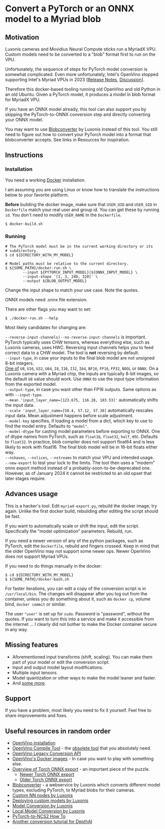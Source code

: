 # Convert a PyTorch or an ONNX model to a Myriad blob

## Motivation

Luxonis cameras and Movidius Neural Compute sticks run a MyriadX VPU.
Custom models need to be converted to a "blob" format first to run on the VPU.

Unfortunately, the sequence of steps for PyTorch model conversion is somewhat
complicated. Even more unfortunately, Intel's OpenVino stopped supporting
Intel's Myriad VPUs in 2023
[[Release Notes](https://www.intel.com/content/www/us/en/developer/articles/release-notes/openvino-lts/2022-3.html),
[Discussion](https://discuss.luxonis.com/d/2642-compile-tool-for-openvino-20231/9)].

Therefore this docker-based tooling running old OpenVino and old Python in an
old Ubuntu. Given a PyTorch model, it produces a model in blob format for
MyriadX VPU.

If you have an ONNX model already, this tool can also support you by skipping
the PyTorch-to-ONNX conversion step and directly converting your ONNX model.

You may want to use [Blobconverter](https://blobconverter.luxonis.com/) by
Luxonis instead of this tool. You still need to figure out how to convert your
PyTorch model into a format that blobconverter accepts. See links in Resources
for inspiration.

## Instructions

### Installation

You need a working [Docker](https://docs.docker.com/) installation.

I am assuming you are using Linux or know how to translate the instructions
below to your favorite platform.

**Before** building the docker image, make sure that `USER_UID` and `USER_GID`
in `Dockerfile` match your real user and group id. You can get these by running
`id`. You don't need to modify `USER_NAME` in the `Dockerfile`.

```
$ docker-build.sh
```

### Running

```
# The PyTorch model must be in the current working directory or its
# subdirectory.
$ cd ${DIRECTORY_WITH_MY_MODEL}

# Model paths must be relative to the current directory.
$ ${SOME_PATH}/docker-run.sh \
        --input ${PYTORCH_INPUT_MODEL}|${ONNX_INPUT_MODEL} \
        --input-shape '[1, 3, 240, 320]' \
        --output ${BLOB_OUTPUT_MODEL}
```

Change the input shape to match your use case. Note the quotes.

ONNX models need .onnx file extension.

There are other flags you may want to set:

```$ ./docker-run.sh --help```

Most likely candidates for changing are:

  `--reverse-input-channels|--no-reverse-input-channels` is important. PyTorch
typically uses CHW tensors, whereas everything else, such as Luxonis cameras,
uses HWC. Reversing input channels helps you to feed correct data to a CHW
model. The tool is **not** reversing by default.  
  `--input-type`, in case your inputs to the final blob model are not unsigned
8-bit integers.  
[One of](https://github.com/openvinotoolkit/openvino/blob/cf2c7da568934870c29acc961a4498ff9cbd8d9c/tools/compile_tool/main.cpp#L175-L186)
`U8`, `U16`, `U32`, `U64`, `I8`, `I16`, `I32`, `I64`, `BF16`, `FP16`, `FP32`,
`BOOL` or `ONNX`. On a Luxonis camera with a Myriad chip, the inputs are
typically 8-bit images, so the default `U8` value should work. Use `ONNX` to use
the input type information from the exported model.  
  `--output-type`, in case you want other than FP16 outputs. Same options as
with `--input-type`.  
  `--mean 'input_layer_name=[123.675, 116.28, 103.53]'` automatically shifts the
input data.  
  `--scale 'input_layer_name=[58.4, 57.12, 57.38]` automatically rescales input
data. Mean adjustment happens before scale adjustment.  
  `--model-key` specifies, if loading a model from a dict, which key to use to
find the model entry. Defaults to `"model"`.  
  `--model-dtype` for casting model parameters before exporting to ONNX. One of
dtype names from PyTorch, such as `float16`, `float32`, `half`, etc. Defaults to
`float32`. In practice, blob compiler does not support float64 and is less
likely to work with float16. The final blob model will be in 16-bit floats
either way.  
  `--nshaves`, `--nslices`, `--nstreams` to match your VPU and intended usage.  
  `--new-export` to test your luck to the limits. The tool then uses a "modern"
onnx export method instead of a probably-soon-to-be-deprecated one. However,
as of January 2024 it cannot be restricted to an old opset that later stages
require.

## Advances usage

This is a hacker's tool. Edit `myriad-export.py`, rebuild the docker image, try
again. Unlike the first docker build, rebuilding after editing the script should
be fast.

If you want to automatically scale or shift the input, edit the script.
Specifically the "model optimization" parameters. Rebuild, run.

If you need a newer version of any of the python packages, such as PyTorch, edit
the `Dockerfile`, rebuild and fingers crossed. Keep in mind that the older
OpenVino may not support some newer ops. Newer OpenVino does not support Myriad
VPUs.

If you need to do things manually in the docker:

```
$ cd ${DIRECTORY_WITH_MY_MODEL}
$ ${SOME_PATH}/docker-bash.sh
```

For faster iterations, you can edit a copy of the conversion script is in
`/usr/local/bin`. The changes will disappear after you log out from the container,
unless you do something about it, such as `docker cp`, volume bind, `docker
commit` or similar.

The user `"user"` is set up for `sudo`. Password is "password", without the
quotes. If you want to turn this into a service and make it accessible from
the internet ... I clearly did not bother to make the Docker container secure
in any way.

## Missing features

* Aforementioned input transforms (shift, scaling). You can make them part of
your model or edit the conversion script.
* Input and output model layout modifications.
* Multiple input tensors.
* Model quantization or other ways to make the model leaner and faster.
* And [some more](https://github.com/openvinotoolkit/openvino/blob/cf2c7da568934870c29acc961a4498ff9cbd8d9c/tools/compile_tool/main.cpp#L574-L597).

## Support

If you have a problem, most likely you need to fix it yourself. Feel free to
share improvements and fixes.

## Useful resources in random order
* [OpenVino installation](https://docs.openvino.ai/2023.2/openvino_docs_install_guides_overview.html?VERSION=v_2022_3_1&ENVIRONMENT=RUNTIME&OP_SYSTEM=LINUX&DISTRIBUTION=ARCHIVE)
* [OpenVino Compile Tool](https://docs.openvino.ai/2022.3/openvino_inference_engine_tools_compile_tool_README.html) - the [obsolete tool](https://community.intel.com/t5/Intel-Distribution-of-OpenVINO/Compile-Tool-No-Longer-Included-With-Installation/m-p/1492129) that you absolutely need.
* [OpenVino Legacy Conversion API](https://docs.openvino.ai/2023.2/openvino_docs_MO_DG_Deep_Learning_Model_Optimizer_DevGuide.html)
* [OpenVino's Docker images](https://docs.openvino.ai/2023.2/openvino_docs_install_guides_installing_openvino_docker.html) - In case you want to play with something else.
* [Overview of Torch ONNX export](https://pytorch.org/docs/stable/onnx.html) - an important piece of the puzzle.
  * [Newer Torch ONNX export](https://pytorch.org/docs/stable/onnx_dynamo.html)
  * [Older Torch ONNX export](https://pytorch.org/tutorials/advanced/super_resolution_with_onnxruntime.html)
* [Blobconverter](https://github.com/luxonis/blobconverter/tree/master) - a webservice by Luxonis which converts different model types, excluding PyTorch, to Myriad blobs for their cameras.
* [Custom NN nodes by Luxonis](https://docs.luxonis.com/en/latest/pages/tutorials/creating-custom-nn-models/)
* [Deploying custom models by Luxonis](https://docs.luxonis.com/en/latest/pages/tutorials/deploying-custom-model/)
* [Model Conversion by Luxonis](https://docs.luxonis.com/en/latest/pages/model_conversion/)
* [Local Model Conversion by Luxonis](https://docs.luxonis.com/en/latest/pages/tutorials/local_convert_openvino/)
* [PyTorch-to-NCS2 How To](https://pemami4911.github.io/blog/2021/07/09/part-1-neural-compute-stick-2.html)
* [Another conversion tutorial for DepthAI](https://nifty-bartik-6a9295.netlify.app/tutorials/converting_openvino_model/)

